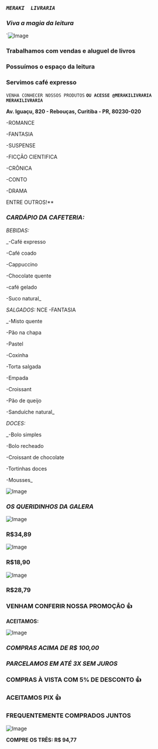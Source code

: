 
### _**`MERAKI  LIVRARIA`**_

### _**Viva a magia da leitura**_


`![Image](https://user-images.githubusercontent.com/115032426/193912673-28bef18e-f149-4a2e-b3e8-636183f40d3c.png)


### **Trabalhamos com vendas e aluguel de livros**
### **Possuímos o espaço da leitura**
### **Servimos café expresso**

`VENHA CONHECER NOSSOS PRODUTOS`
**`OU ACESSE @MERAKILIVRARIA MERAKILIVRARIA`**


**Av. Iguaçu, 820 - Rebouças, Curitiba - PR, 80230-020**

-ROMANCE

-FANTASIA

-SUSPENSE

-FICÇÃO CIENTIFICA

-CRÔNICA

-CONTO

-DRAMA

ENTRE OUTROS!**





### _**CARDÁPIO DA CAFETERIA:**_

_BEBIDAS:_

_-Café expresso

-Café coado

-Cappuccino

-Chocolate quente

-café gelado

-Suco natural_

_SALGADOS:_ NCE -FANTASIA



_-Misto quente

-Pão na chapa

-Pastel

-Coxinha

-Torta salgada

-Empada

-Croissant

-Pão de queijo

-Sanduíche natural_

_DOCES:_

_-Bolo simples

-Bolo recheado

-Croissant de chocolate

-Tortinhas doces

-Mousses_



![Image](https://user-images.githubusercontent.com/115032426/200639623-b4f4e530-ae69-42f0-ba41-76f7f22509af.png)


### _OS QUERIDINHOS DA GALERA_



![Image](https://user-images.githubusercontent.com/115032426/200641428-d081fccd-4662-4f80-a7bc-acd8dcaa881e.png)
### R$34,89


![Image](https://user-images.githubusercontent.com/115032426/200641822-75b9bb5d-2ba6-4048-bd32-4ea570d7b4d9.png)

### R$18,90



![Image](https://user-images.githubusercontent.com/115032426/200642110-56fef578-9d29-4f1e-ae17-5737dcc5804b.png)

### R$28,79


### **VENHAM CONFERIR NOSSA PROMOÇÃO 👍**
**ACEITAMOS:**




![Image](https://user-images.githubusercontent.com/115032426/203367282-875cf872-f625-42e0-a618-8bb1357476aa.png)





### **_COMPRAS ACIMA DE R$ 100,00_**
### **_PARCELAMOS EM ATÉ 3X SEM JUROS_**


### COMPRAS À VISTA COM 5% DE DESCONTO 👍 

### **ACEITAMOS PIX 👍**


### FREQUENTEMENTE COMPRADOS JUNTOS





![Image](https://user-images.githubusercontent.com/115032426/204629351-127bdbe6-1a06-4f48-8d83-0bfbbbde6cf5.png)

**COMPRE OS TRÊS: R$ 94,77**













